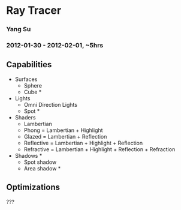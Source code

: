 # Ray Tracer
### Yang Su
### 2012-01-30 - 2012-02-01, ~5hrs

## Capabilities
* Surfaces
  * Sphere
  * Cube *
* Lights
  * Omni Direction Lights
  * Spot *
* Shaders
  * Lambertian
  * Phong = Lambertian + Highlight
  * Glazed = Lambertian + Reflection
  * Reflective = Lambertian + Highlight + Reflection
  * Refractive = Lambertian + Highlight + Reflection + Refraction
* Shadows *
  * Spot shadow
  * Area shadow *

## Optimizations
???